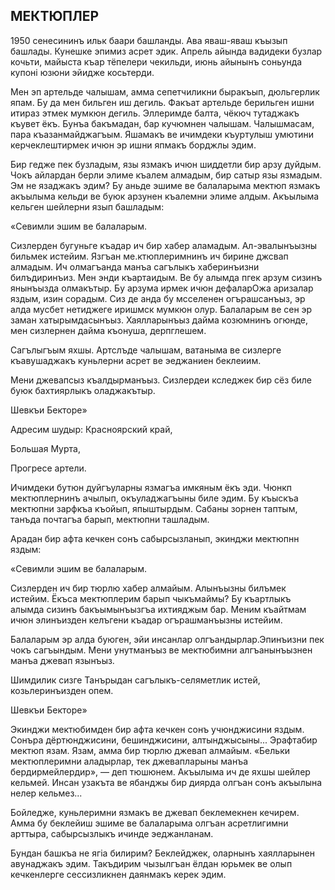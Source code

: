 ## МЕКТЮПЛЕР

1950 сенесининъ ильк баари башланды.
Ава яваш-яваш къызып башлады.
Кунешке эпимиз асрет эдик.
Апрель айында вадидеки бузлар кочьти, майыста къар тёпелери чекильди, июнь айынынъ соньунда купоні юзюни эйидже косьтерди.

Мен эп артельде чалышам, амма сепетчиликни быракъып, дюльгерлик япам.
Бу да мен бильген иш дегиль.
Факъат артельде берильген ишни итираз этмек мумкюн дегиль.
Эллеримде балта, чёкюч тутаджакъ къувет ёкъ.
Бунъа бакъмадан, бар кучюмнен чалышам.
Чалышмасам, пара къазанмайджагъым.
Яшамакъ ве ичимдеки къуртулыш умютини керчеклештирмек ичюн эр ишни япмакъ борджлы эдим.

Бир гедже пек бузладым, язы язмакъ ичюн шиддетли бир арзу дуйдым.
Чокъ айлардан берли элиме къалем алмадым, бир сатыр язы язмадым.
Эм не язаджакъ эдим?
Бу аньде эшиме ве балаларыма мектюп язмакъ акъылыма кельди ве буюк арзунен къалемни элиме алдым.
Акъылыма кельген шейлерни язып башладым:

«Севимли эшим ве балаларым.

Сизлерден бугуньге къадар ич бир хабер аламадым.
Ал-эвалынъызны бильмек истейим.
Язгъан ме.ктюплеримнинъ ич бирине джсвап алмадым.
Ич олмагъанда манъа сагълыкъ хаберинъизни билъдиринъиз.
Мен энди къартаидым.
Ве бу алымда пгек арзум сизинъ янынъызда олмакътыр.
Бу арзума ирмек ичюн дефаларОжа аризалар яздым, изин сорадым.
Сиз де анда бу мсселенен огърашсанъыз, эр алда мусбет нетиджеге иришмск мумкюн олур.
Балаларым ве сен эр заман хатырымдасынъыз.
Хаялларынъыз дайма козюмнинъ огюнде, мен сизлернен дайма къонуша, дерпглешем.

Сагълыгъым яхшы.
Артслъде чалышам, ватаныма ве сизлерге къавушаджакъ куньлерни асрет ве эеджаниен беклеиим.

Мени джевапсыз къалдырманъыз.
Сизлердеи кследжек бир сёз биле буюк бахтиярлыкъ оладжакътыр.

Шевкъи Бекторе»

Адресим шудыр: Красноярский край,

Большая Мурта,

Прогресе артели.

Ичимдеки бутюн дуйгъуларны язмагъа имкяным ёкъ эди.
Чюнкп мектюплернинъ ачылып, окъуладжагъыны биле эдим.
Бу къыскъа мектюпни зарфкъа къойып, япыштырдым.
Сабаны зорнен таптым, танъда почтагъа барып, мектюпни ташладым.

Арадан бир афта кечкен сонъ сабырсызланып, экинджи мектюпнн яздым:

«Севимли эшим ве балаларым.

Сизлерден ич бир тюрлю хабер алмайым.
Алынъызны билъмек истейим.
Ёкъса мектюплерим барып чыкъмаймы?
Бу къартлыкъ алымда сизинъ бакъымынъызгъа ихтияджым бар.
Меним къайтмам ичюн элинъизден келъгени къадар огърашманъызны истейим.

Балаларым эр алда буюген, эйи инсанлар олгъандырлар.Эпинъизни пек чокъ сагъындым.
Мени унутманъыз ве мектюбимни алгъанынъызнен манъа джевап язынъыз.

Шимдилик сизге Танърыдан сагълыкъ-селяметлик истей, козьлеринъизден опем.

Шевкъи Бекторе»

Экинджи мектюбимден бир афта кечкен сонъ учюнджисини яздым.
Сонъра дёртюнджисини, бешинджисини, алтынджысыны...
Эрафтабир мектюп язам.
Язам, амма бир тюрлю джевап алмайым.
«Бельки мектюплеримни аладырлар, тек джевапларыны манъа бердирмейлердир», — деп тюшюнем.
Акъылыма ич де яхшы шейлер кельмей.
Инсан узакъта ве ябанджы бир диярда олгъан сонъ акъылына нелер кельмез...

Бойледже, куньлеримни язмакъ ве джевап беклемекнен кечирем.
Амма бу беклейиш эшиме ве балаларыма олгъан асретлигимни арттыра, сабырсызлыкъ ичинде эеджанланам.

Бундан башкъа не ягіа билирим?
Беклейджек, оларнынъ хаялларынен авунаджакъ эдим.
Такъдирим чызылгъан ёлдан юрьмек ве олып кечкенлерге сессизликнен даянмакъ керек эдим.

